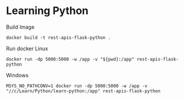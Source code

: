 # Learning Python

Build Image
```
docker build -t rest-apis-flask-python .
```

Run docker
Linux
```
docker run -dp 5000:5000 -w /app -v "${pwd}:/app" rest-apis-flask-python
```
Windows
```
MSYS_NO_PATHCONV=1 docker run -dp 5000:5000 -w /app -v "//c/Learn/Python/learn-python:/app" rest-apis-flask-python
```